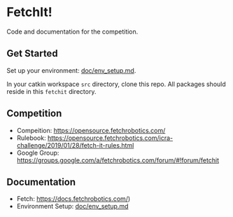 # FetchIt!

Code and documentation for the competition.

## Get Started

Set up your environment: [doc/env_setup.md](doc/env_setup.md).

In your catkin workspace `src` directory, clone this repo. All packages should reside in this `fetchit` directory.

## Competition

- Compeition: https://opensource.fetchrobotics.com/
- Rulebook: https://opensource.fetchrobotics.com/icra-challenge/2019/01/28/fetch-it-rules.html
- Google Group: https://groups.google.com/a/fetchrobotics.com/forum/#!forum/fetchit

## Documentation

- Fetch: https://docs.fetchrobotics.com/)
- Environment Setup: [doc/env_setup.md](doc/env_setup.md)
